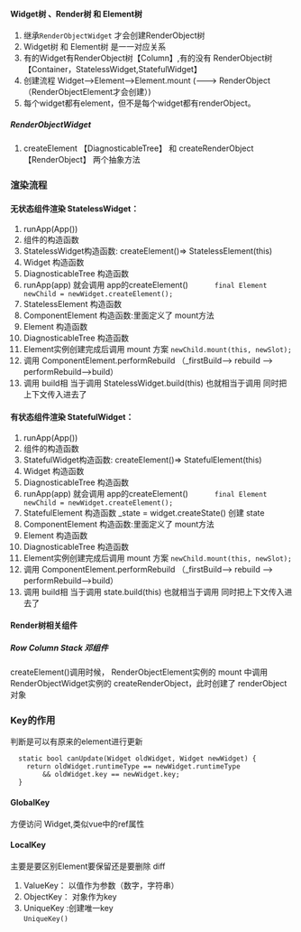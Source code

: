 #### Widget树 、Render树 和 Element树
1. 继承`RenderObjectWidget` 才会创建RenderObject树
2. Widget树 和  Element树 是一一对应关系
3. 有的Widget有RenderObject树【Column】,有的没有 RenderObject树【Container，StatelessWidget,StatefulWidget】
4. 创建流程 Widget-->Element-->Element.mount  (---> RenderObject（RenderObjectElement才会创建）)
5. 每个widget都有element，但不是每个widget都有renderObject。

##### RenderObjectWidget
1. createElement 【DiagnosticableTree】 和 createRenderObject【RenderObject】  两个抽象方法



### 渲染流程

#### 无状态组件渲染 StatelessWidget：

1. runApp(App())
2. 组件的构造函数
2. StatelessWidget构造函数: createElement()=> StatelessElement(this)
3. Widget 构造函数
4. DiagnosticableTree 构造函数
5. runApp(app) 就会调用 app的createElement() 
`      final Element newChild = newWidget.createElement();`
6. StatelessElement 构造函数
7. ComponentElement 构造函数:里面定义了 mount方法
8. Element 构造函数
9. DiagnosticableTree 构造函数
10. Element实例创建完成后调用 mount 方案
`newChild.mount(this, newSlot);`
10. 调用 ComponentElement.performRebuild （_firstBuild--> rebuild -->  performRebuild-->build）
11.  调用 build相 当于调用 StatelessWidget.build(this) 也就相当于调用 同时把上下文传入进去了

#### 有状态组件渲染 StatefulWidget：
1. runApp(App())
2. 组件的构造函数
2. StatefulWidget构造函数: createElement()=> StatefulElement(this)
3. Widget 构造函数
4. DiagnosticableTree 构造函数
5. runApp(app) 就会调用 app的createElement() 
`      final Element newChild = newWidget.createElement();`
6. StatefulElement 构造函数   _state = widget.createState() 创建 state
7. ComponentElement 构造函数:里面定义了 mount方法
8. Element 构造函数
9. DiagnosticableTree 构造函数
10. Element实例创建完成后调用 mount 方案
`newChild.mount(this, newSlot);`
10. 调用 ComponentElement.performRebuild （_firstBuild--> rebuild -->  performRebuild-->build）
11.  调用 build相 当于调用  state.build(this) 也就相当于调用 同时把上下文传入进去了

#### Render树相关组件
##### Row   Column Stack 邓组件
 createElement()调用时候， RenderObjectElement实例的 mount 中调用 RenderObjectWidget实例的 createRenderObject，此时创建了 renderObject 对象


 ### Key的作用 

 判断是可以有原来的element进行更新
```
  static bool canUpdate(Widget oldWidget, Widget newWidget) {
    return oldWidget.runtimeType == newWidget.runtimeType
        && oldWidget.key == newWidget.key;
  }
``` 
####  GlobalKey 
方便访问 Widget,类似vue中的ref属性


####  LocalKey  
主要是要区别Element要保留还是要删除 diff
1. ValueKey： 以值作为参数（数字，字符串）
2. ObjectKey： 对象作为key
3. UniqueKey :创建唯一key  
`UniqueKey()`

